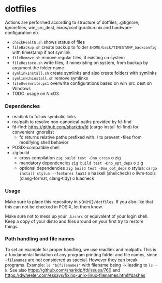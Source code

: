 # dotfiles

Actions are performed according to structure of dotfiles, .gitignore, ignorefiles,
win_src_dest, nixos/configuration.nix and hardware-configuration.nix

- `checkHealth.sh` shows status of files
- `fileBackup.sh` create backup to folder `$HOME/back/TIMESTAMP_backconfig` with timestamp if not symlink
- `fileRemove.sh` remove regular files, if existing on system
- `fileRestore.sh` write files, if nonexisting on system, from backup by argument the folder name
- `symlinkInstall.sh` create symlinks and also create folders with symlinks
- `symlinkUninstall.sh` remove symlinks
- `fileOverwrite.ps1` overwrite configurations based on win_src_dest on Windows
- TODO: usage on NixOS

### Dependencies

- readlink to follow symbolic links
- realpath to resolve non-canonical paths provided by fd-find
- fd-find: https://github.com/sharkdp/fd (cargo install fd-find) for convenient ignorelist
  * fd returns relative paths prefixed with ./ to prevent -files from modifying shell behavior
- POSIX-compatible shell
- zig build
  * cross compilation `zig build test -Dno_cross`
    o zig
  * mandatory dependencies `zig build test -Dno_opt_deps`
    o zig
  * optional dependencies `zig build test -Dno_opt_deps`
    o stylua: `cargo install stylua --features lua52`
    o haskell (shellcheck)
    o llvm-tools (clang-format, clang-tidy)
    o luacheck

### Usage

Make sure to place this repository in `${HOME}/dotfiles`.
If you also like that this can not be checked in POSIX, let them know.

Make sure not to mess up your `.bashrc` or equivalent of your login shell.
Keep a copy of your distro and files around on your first try to restore things.

### Path handling and file names

To set an example for proper handling, we use readlink and realpath.
This is a fundamental limitation of any program printing folder and file names,
since `-filenames` are not considered as special.
However they can break programs.
Example: `ls "${filename}"` with filename being `-k` leading to `ls -k`.
See also https://github.com/sharkdp/fd/issues/760 and
https://dwheeler.com/essays/fixing-unix-linux-filenames.html#dashes

